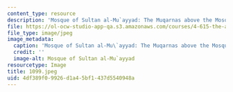 ```yaml
---
content_type: resource
description: 'Mosque of Sultan al-Mu`ayyad: The Muqarnas above the Mosque''s entrance.'
file: https://ol-ocw-studio-app-qa.s3.amazonaws.com/courses/4-615-the-architecture-of-cairo-spring-2002/4df389f09926d1a45bf1437d5540948a_1099.jpeg
file_type: image/jpeg
image_metadata:
  caption: 'Mosque of Sultan al-Mu\`ayyad: The Muqarnas above the Mosque''s entrance.'
  credit: ''
  image-alt: Mosque of Sultan al-Mu`ayyad
resourcetype: Image
title: 1099.jpeg
uid: 4df389f0-9926-d1a4-5bf1-437d5540948a
---
```

